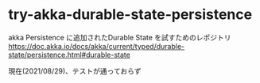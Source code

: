 # try-akka-durable-state-persistence
akka Persistence に追加されたDurable State を試すためのレポジトリ
https://doc.akka.io/docs/akka/current/typed/durable-state/persistence.html#durable-state

現在(2021/08/29)、テストが通っておらず
